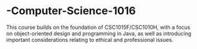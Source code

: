 # -Computer-Science-1016
This course builds on the foundation of CSC1015F/CSC1010H, with a focus on object-oriented design and programming in Java, as well as introducing important considerations relating to ethical and professional issues.
